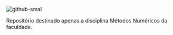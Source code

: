 ![github-smal](https://repository-images.githubusercontent.com/189103252/74400400-839c-11e9-9f25-b09075bf1aa0)

Repositório destinado apenas a disciplina Métodos Numéricos da faculdade.
